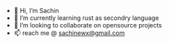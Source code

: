 - 👋 Hi, I’m Sachin
- 🌱 I’m currently learning rust as secondry language
- 💞️ I’m looking to collaborate on opensource projects
- 📫 reach me @ sachinewx@gmail.com 

<!---
sachinchavan9/sachinchavan9 is a ✨ special ✨ repository because its `README.md` (this file) appears on your GitHub profile.
You can click the Preview link to take a look at your changes.
--->
